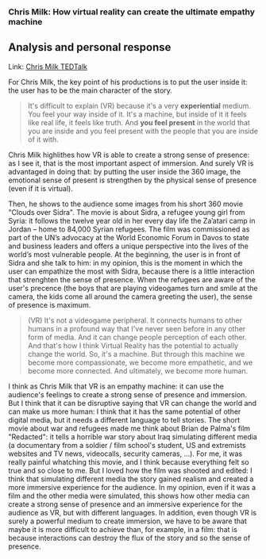 ### Chris Milk: How virtual reality can create the ultimate empathy machine
## Analysis and personal response

Link: [Chris Milk TEDTalk](https://www.ted.com/talks/chris_milk_how_virtual_reality_can_create_the_ultimate_empathy_machine?language=yi)

For Chris Milk, the key point of his productions is to put the user inside it: the user has to be the main character of the story.

>It's difficult to explain (VR) because it's a very **experiential** medium. You feel your way inside of it. It's a machine, but inside of it it feels like real life, it feels like truth. And **you feel present** in the world that you are inside and you feel present with the people that you are inside of it with. 

Chris Milk highlithes how VR is able to create a strong sense of presence: as I see it, that is the most important aspect of immersion. And surely VR is advantaged in doing that:
by putting the user inside the 360 image, the emotional sense of present is strengthen by the physical sense of presence (even if it is virtual).

Then, he shows to the audience some images from his short 360 movie "Clouds over Sidra". The movie is about Sidra, a refugee young girl from Syria: it follows the twelve year old in her every day life the Za’atari camp in Jordan – home to 84,000 Syrian refugees. The film was commissioned as part of the UN’s advocacy at the World Economic Forum in Davos to state and business leaders and offers a unique perspective into the lives of the world’s most vulnerable people. 
At the beginning, the user is in front of Sidra and she talk to him: in my opinion, this is the moment in which the user can empathize the most with Sidra, because there is a little interaction that strenghten the sense of presence. When the refugees are aware of the user's precence (the boys that are playing videogames turn and smile at the camera, the kids come all around the camera greeting the user), the sense of presence is maximum.

>(VR) It's not a videogame peripheral. It connects humans to other humans in a profound way that I've never seen before in any other form of media. And it can change people perception of each other. And that's how I think Virtual Reality has the potential to actually change the world.
>So, it's a machine. But through this machine we become more compassionate, we become more empathetic, and we become more connected. And ultimately, we become more human.

I think as Chris Milk that VR is an empathy machine: it can use the audience's feelings to create a strong sense of presence and immersion. But I think that it can be disruptive saying that VR can change the world and can make us more human: I think that it has the same potential of other digital media, but it needs a different language to tell stories. 
The short movie about war and refugees made me think about Brian de Palma's film "Redacted": it tells a horrible war story about Iraq simulating different media (a documentary from a soldier / film school's student, US and extremists websites and TV news, videocalls, security cameras, ...). For me, it was really painful whatching this movie, and I think because everything felt so true and so close to me. But I loved how the film was shooted and edited: I think that simulating different media the story gained realism and created a more immersive experience for the audience. In my opinion, even if it was a film and the other media were simulated, this shows how other media can create a strong sense of presence and an immersive experience for the audience as VR, but with different languages. 
In addition, even though VR is surely a powerful medium to create immersion, we have to be aware that maybe it is more difficult to achieve than, for example, in a film: that is because interactions can destroy the flux of the story and so the sense of presence.

